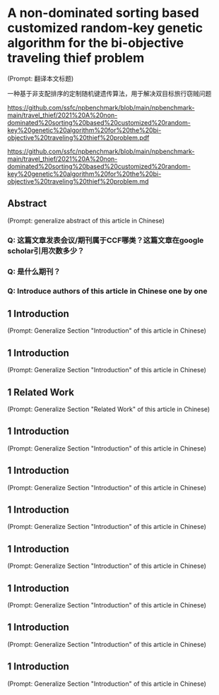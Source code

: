 # A non-dominated sorting based customized random-key genetic algorithm for the bi-objective traveling thief problem

(Prompt: 翻译本文标题)

一种基于非支配排序的定制随机键遗传算法，用于解决双目标旅行窃贼问题

https://github.com/ssfc/npbenchmark/blob/main/npbenchmark-main/travel_thief/2021%20A%20non-dominated%20sorting%20based%20customized%20random-key%20genetic%20algorithm%20for%20the%20bi-objective%20traveling%20thief%20problem.pdf

https://github.com/ssfc/npbenchmark/blob/main/npbenchmark-main/travel_thief/2021%20A%20non-dominated%20sorting%20based%20customized%20random-key%20genetic%20algorithm%20for%20the%20bi-objective%20traveling%20thief%20problem.md

## Abstract

(Prompt: generalize abstract of this article in Chinese)

### Q: 这篇文章发表会议/期刊属于CCF哪类？这篇文章在google scholar引用次数多少？

### Q: 是什么期刊？

### Q: Introduce authors of this article in Chinese one by one

## 1 Introduction

(Prompt: Generalize Section "Introduction" of this article in Chinese)

## 1 Introduction

(Prompt: Generalize Section "Introduction" of this article in Chinese)

## 1 Related Work

(Prompt: Generalize Section "Related Work" of this article in Chinese)

## 1 Introduction

(Prompt: Generalize Section "Introduction" of this article in Chinese)

## 1 Introduction

(Prompt: Generalize Section "Introduction" of this article in Chinese)

## 1 Introduction

(Prompt: Generalize Section "Introduction" of this article in Chinese)

## 1 Introduction

(Prompt: Generalize Section "Introduction" of this article in Chinese)

## 1 Introduction

(Prompt: Generalize Section "Introduction" of this article in Chinese)

## 1 Introduction

(Prompt: Generalize Section "Introduction" of this article in Chinese)

## 1 Introduction

(Prompt: Generalize Section "Introduction" of this article in Chinese)